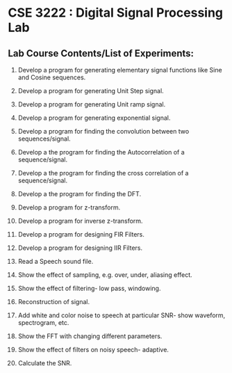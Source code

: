 # CSE 3222 : Digital Signal Processing Lab

## Lab Course Contents/List of Experiments:

1.	Develop a program for generating elementary signal functions like Sine and Cosine sequences.

2.	Develop a program for generating Unit Step signal.

3.	Develop a program for generating Unit ramp signal.

4.	Develop a program for generating exponential signal.

5.	Develop a program for finding the convolution between two sequences/signal.

6.	Develop a the program for finding the Autocorrelation of a sequence/signal.

7.	Develop a the program for finding the cross correlation of a sequence/signal.

8.	Develop a the program for finding the DFT.

9.	Develop a program for z-transform.

10.	Develop a program for inverse z-transform.

11.	Develop a program for designing FIR Filters.

12.	Develop a program for designing IIR Filters.

13.	Read a Speech sound file.

14.	Show the effect of sampling, e.g. over, under, aliasing effect.

15.	Show the effect of filtering- low pass, windowing.

16.	Reconstruction of signal.

17.	Add white and color noise to speech at particular SNR- show waveform, spectrogram, etc.

18.	Show the FFT with changing different parameters.

19.	Show the effect of filters on noisy speech- adaptive.

20.	Calculate the SNR.
